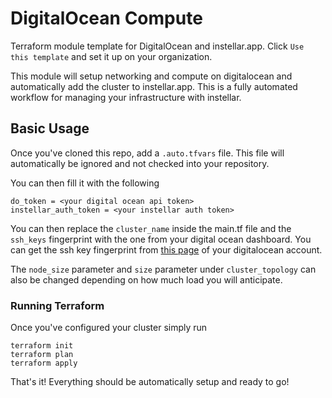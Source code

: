 # DigitalOcean Compute

Terraform module template for DigitalOcean and instellar.app. Click `Use this template` and set it up on your organization.

This module will setup networking and compute on digitalocean and automatically add the cluster to instellar.app. This is a fully automated workflow for managing your infrastructure with instellar.

## Basic Usage

Once you've cloned this repo, add a `.auto.tfvars` file. This file will automatically be ignored and not checked into your repository.

You can then fill it with the following

```hcl
do_token = <your digital ocean api token>
instellar_auth_token = <your instellar auth token>
```

You can then replace the `cluster_name` inside the main.tf file and the `ssh_keys` fingerprint with the one from your digital ocean dashboard. You can get the ssh key fingerprint from [this page](https://cloud.digitalocean.com/account/security) of your digitalocean account.

The `node_size` parameter and `size` parameter under `cluster_topology` can also be changed depending on how much load you will anticipate.

### Running Terraform

Once you've configured your cluster simply run

```shell
terraform init
terraform plan
terraform apply
```

That's it! Everything should be automatically setup and ready to go!